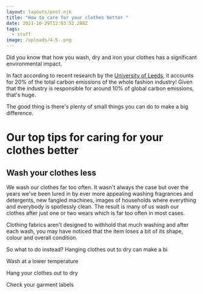 ```yaml
---
layout: layouts/post.njk
title: "How to care for your clothes better "
date: 2021-10-29T12:03:52.288Z
tags:
  - stuff
image: /uploads/4-5-.png
---
```

Did you know that how you wash, dry and iron your clothes has a significant environmental impact.  

In fact according to recent research by the [University of Leeds](file:///C:/Users/sznic/Downloads/net_zero_exchanges_connecting_policy_and_research_for_climate_action_1.pdf), it accounts for 20% of the total carbon emissions of the whole fashion industry! Given that the industry is responsible for around 10% of global carbon emissions, that's huge.  

The good thing is there's plenty of small things you can do to make a big difference. 

# Our top tips for caring for your clothes better

## Wash your clothes less 

We wash our clothes far too often.  It wasn't always the case but over the years we've been lured in by ever more appealing washing fragrances and detergents, new fangled machines, images of households where everything and everybody is spotlessly clean.  The result is many of us wash our clothes after just one or two wears which is far too often in most cases. 

Clothing fabrics aren't designed to withhold that much washing and after each wash, you may have noticed that the item loses a bit of its shape, colour and overall condition. 

So what to do instead? Hanging clothes out to dry can make a bi



 

Wash at a lower temperature

Hang your clothes out to dry

Check your garment labels